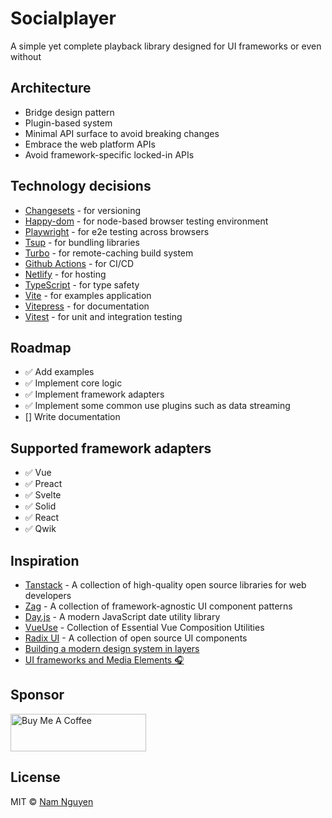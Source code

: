 # Socialplayer

A simple yet complete playback library designed for UI frameworks or even without

## Architecture

- Bridge design pattern
- Plugin-based system
- Minimal API surface to avoid breaking changes
- Embrace the web platform APIs
- Avoid framework-specific locked-in APIs

## Technology decisions

- [Changesets](https://github.com/changesets/changesets) - for versioning
- [Happy-dom](https://github.com/capricorn86/happy-dom) - for node-based browser testing environment
- [Playwright](https://playwright.dev/) - for e2e testing across browsers
- [Tsup](https://tsup.egoist.dev/) - for bundling libraries
- [Turbo](https://turbo.build/repo) - for remote-caching build system
- [Github Actions](https://github.com/features/actions) - for CI/CD
- [Netlify](https://www.netlify.com/) - for hosting
- [TypeScript](https://www.typescriptlang.org/) - for type safety
- [Vite](https://vitejs.dev/) - for examples application
- [Vitepress](https://vitepress.dev/) - for documentation
- [Vitest](https://vitest.dev/) - for unit and integration testing

## Roadmap

- ✅ Add examples
- ✅ Implement core logic
- ✅ Implement framework adapters
- ✅ Implement some common use plugins such as data streaming
- [] Write documentation

## Supported framework adapters

- ✅ Vue
- ✅ Preact
- ✅ Svelte
- ✅ Solid
- ✅ React
- ✅ Qwik

## Inspiration

- [Tanstack](https://tanstack.com) - A collection of high-quality open source libraries for web developers
- [Zag](https://zagjs.com) - A collection of framework-agnostic UI component patterns
- [Day.js](https://day.js.org/docs/en/plugin/plugin) - A modern JavaScript date utility library
- [VueUse](https://vueuse.org) - Collection of Essential Vue Composition Utilities
- [Radix UI](https://www.radix-ui.com) - A collection of open source UI components
- [Building a modern design system in layers](https://blog.almaer.com/building-a-modern-design-system-in-layers/?ck_subscriber_id=1238259209)
- [UI frameworks and Media Elements 🎧](https://medium.com/axon-enterprise/ui-frameworks-and-media-elements-c0c6832528e5)

## Sponsor

<a href="https://www.buymeacoffee.com/namnguyenle" target="_blank"><img src="https://cdn.buymeacoffee.com/buttons/v2/default-yellow.png" alt="Buy Me A Coffee" style="height: 60px !important;width: 217px !important;" ></a>

## License

MIT © [Nam Nguyen](https://github.com/willnguyen1312)
